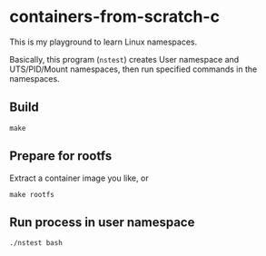 # containers-from-scratch-c

This is my playground to learn Linux namespaces.

Basically, this program (`nstest`) creates User namespace and UTS/PID/Mount namespaces, then run specified commands in the namespaces.

## Build

```
make
```

## Prepare for rootfs

Extract a container image you like, or

```
make rootfs
```

## Run process in user namespace

```
./nstest bash
```
